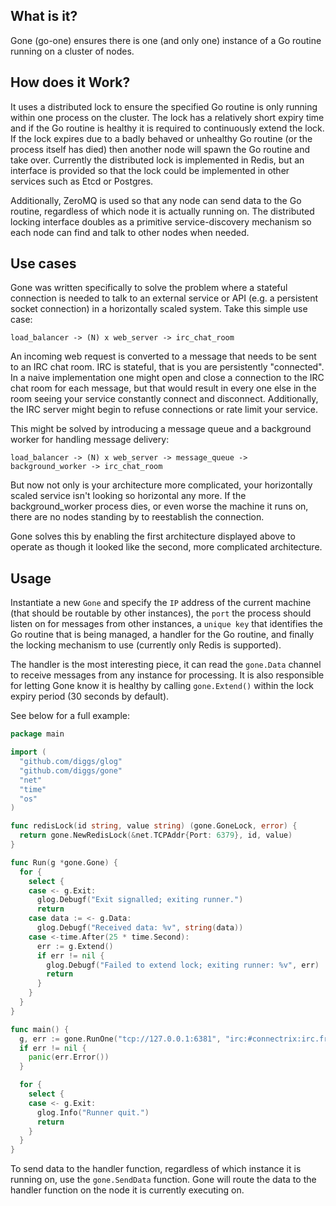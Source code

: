 ## What is it?

Gone (go-one) ensures there is one (and only one) instance of a Go routine running on a cluster of nodes.

## How does it Work?

It uses a distributed lock to ensure the specified Go routine is only running within one process on the cluster. The lock has a relatively short expiry time and if the Go routine is healthy it is required to continuously extend the lock. If the lock expires due to a badly behaved or unhealthy Go routine (or the process itself has died) then another node will spawn the Go routine and take over. Currently the distributed lock is implemented in Redis, but an interface is provided so that the lock could be implemented in other services such as Etcd or Postgres.

Additionally, ZeroMQ is used so that any node can send data to the Go routine, regardless of which node it is actually running on. The distributed locking interface doubles as a primitive service-discovery mechanism so each node can find and talk to other nodes when needed.

## Use cases

Gone was written specifically to solve the problem where a stateful connection is needed to talk to an external service or API (e.g. a persistent socket connection) in a horizontally scaled system. Take this simple use case:

```
load_balancer -> (N) x web_server -> irc_chat_room
```

An incoming web request is converted to a message that needs to be sent to an IRC chat room. IRC is stateful, that is you are persistently "connected". In a naive implementation one might open and close a connection to the IRC chat room for each message, but that would result in every one else in the room seeing your service constantly connect and disconnect. Additionally, the IRC server might begin to refuse connections or rate limit your service. 

This might be solved by introducing a message queue and a background worker for handling message delivery:

```
load_balancer -> (N) x web_server -> message_queue -> background_worker -> irc_chat_room
```

But now not only is your architecture more complicated, your horizontally scaled service isn't looking so horizontal any more.  If the background_worker process dies, or even worse the machine it runs on, there are no nodes standing by to reestablish the connection.

Gone solves this by enabling the first architecture displayed above to operate as though it looked like the second, more complicated architecture.

## Usage

Instantiate a new ```Gone``` and specify the ```IP``` address of the current machine (that should be routable by other instances), the ```port``` the process should listen on for messages from other instances, a ```unique key``` that identifies the Go routine that is being managed, a handler for the Go routine, and finally the locking mechanism to use (currently only Redis is supported).

The handler is the most interesting piece, it can read the ```gone.Data``` channel to receive messages from any instance for processing. It is also responsible for letting Gone know it is healthy by calling ```gone.Extend()``` within the lock expiry period (30 seconds by default).

See below for a full example: 

```go
package main

import (
  "github.com/diggs/glog"
  "github.com/diggs/gone"
  "net"
  "time"
  "os"
)

func redisLock(id string, value string) (gone.GoneLock, error) {
  return gone.NewRedisLock(&net.TCPAddr{Port: 6379}, id, value)
}

func Run(g *gone.Gone) {
  for {
    select {
    case <- g.Exit:
      glog.Debugf("Exit signalled; exiting runner.")
      return
    case data := <- g.Data:
      glog.Debugf("Received data: %v", string(data))
    case <-time.After(25 * time.Second):
      err := g.Extend()
      if err != nil {
        glog.Debugf("Failed to extend lock; exiting runner: %v", err)
        return
      }
    }
  }
}

func main() {
  g, err := gone.RunOne("tcp://127.0.0.1:6381", "irc:#connectrix:irc.freenode.net", Run, redisLock)
  if err != nil {
    panic(err.Error())
  }

  for {
    select {
    case <- g.Exit:
      glog.Info("Runner quit.")
      return
    }
  }
}

```

To send data to the handler function, regardless of which instance it is running on, use the ```gone.SendData``` function. Gone will route the data to the handler function on the node it is currently executing on.